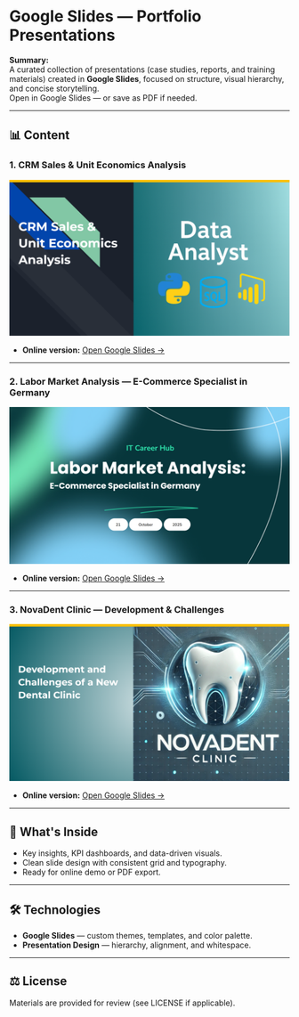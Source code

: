 # Google Slides — Portfolio Presentations

**Summary:**  
A curated collection of presentations (case studies, reports, and training materials) created in **Google Slides**, focused on structure, visual hierarchy, and concise storytelling.  
Open in Google Slides — or save as PDF if needed.

---

## 📊 Content

### 1. CRM Sales & Unit Economics Analysis
[![CRM Sales & Unit Economics Analysis](./GoogleSlides/crmanalysis.png)](https://docs.google.com/presentation/d/1SH0w7UYw_HYKaKnhBr51evCfujKKjoSGeeqDeCDze8M/edit?usp=sharing)
- **Online version:** [Open Google Slides →](https://docs.google.com/presentation/d/1SH0w7UYw_HYKaKnhBr51evCfujKKjoSGeeqDeCDze8M/edit?usp=sharing)

---

### 2. Labor Market Analysis — E-Commerce Specialist in Germany
[![E-Commerce Specialist Presentation](./GoogleSlides/e-commerce.png)](https://docs.google.com/presentation/d/1Q2AZzQwl4hU1IaXS3eB96c8rpLdnz2zKd3ZIF6h-KeM/edit?usp=sharing)
- **Online version:** [Open Google Slides →](https://docs.google.com/presentation/d/1Q2AZzQwl4hU1IaXS3eB96c8rpLdnz2zKd3ZIF6h-KeM/edit?usp=sharing)

---

### 3. NovaDent Clinic — Development & Challenges
[![NovaDent Clinic Presentation](./GoogleSlides/Dental_Clinic.png)](https://docs.google.com/presentation/d/1x4QbJHiac2UlCR8AsrkFj8n_tV9ldvlRQwJjcohxBlI/edit?usp=sharing)
- **Online version:** [Open Google Slides →](https://docs.google.com/presentation/d/1x4QbJHiac2UlCR8AsrkFj8n_tV9ldvlRQwJjcohxBlI/edit?usp=sharing)

---

## 🧠 What's Inside
- Key insights, KPI dashboards, and data-driven visuals.
- Clean slide design with consistent grid and typography.
- Ready for online demo or PDF export.

---

## 🛠 Technologies
- **Google Slides** — custom themes, templates, and color palette.
- **Presentation Design** — hierarchy, alignment, and whitespace.

---

## ⚖️ License
Materials are provided for review (see LICENSE if applicable).
